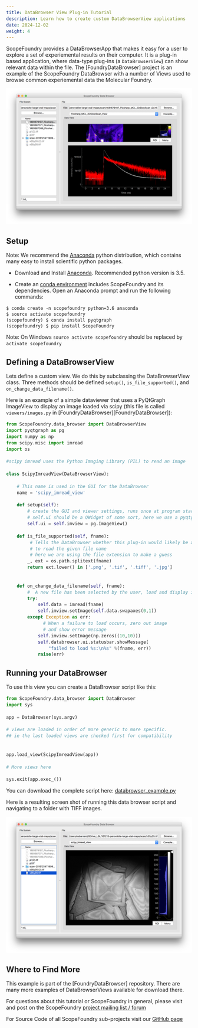 ```yaml
---
title: DataBrowser View Plug-in Tutorial
description: Learn how to create custom DataBrowserView applications
date: 2024-12-02
weight: 4
---
```


ScopeFoundry provides a DataBrowserApp that makes it easy for a user to explore a set of experiemental results on their computer. It is a plug-in based application, where data-type plug-ins (a `DataBrowserView`) can show relevant data within the file. The [FoundryDataBrowser] project is an example of the ScopeFoundry DataBrowser with a number of Views used to browse common experiemental data the Molecular Foundry.

![ Image of the DataBrower ](databrowse_1.png)



## Setup

[anaconda_dl]: https://www.continuum.io/downloads

Note: We recommend the [Anaconda][anaconda_dl] python distribution, which contains many easy to install scientific python packages.


* Download and Install [Anaconda][anaconda_dl]. Recommended python version is 3.5.

* Create an [conda environment](http://conda.pydata.org/docs/using/envs.html) includes ScopeFoundry and its dependencies. Open an Anaconda prompt and run the following commands:

```
$ conda create -n scopefoundry python=3.6 anaconda
$ source activate scopefoundry 
(scopefoundry) $ conda install pyqtgraph
(scopefoundry) $ pip install ScopeFoundry
```	

Note: On Windows `source activate scopefoundry` should be replaced by `activate scopefoundry`


## Defining a DataBrowserView



Lets define a custom view. We do this by subclassing the DataBrowserView class. Three methods should be defined `setup()`, `is_file_supported()`, and `on_change_data_filename()`.

Here is an example of a simple dataviewer that uses a PyQtGraph ImageView to display an image loaded via scipy (this file is called `viewers/images.py`
in [FoundryDataBrowser][FoundryDataBrowser]):

```python
from ScopeFoundry.data_browser import DataBrowserView
import pyqtgraph as pg
import numpy as np
from scipy.misc import imread
import os

#scipy imread uses the Python Imaging Library (PIL) to read an image

class ScipyImreadView(DataBrowserView):

    # This name is used in the GUI for the DataBrowser
    name = 'scipy_imread_view'
    
    def setup(self):
        # create the GUI and viewer settings, runs once at program start up
        # self.ui should be a QWidget of some sort, here we use a pyqtgraph ImageView
        self.ui = self.imview = pg.ImageView()

    def is_file_supported(self, fname):
    	 # Tells the DataBrowser whether this plug-in would likely be able
    	 # to read the given file name
    	 # here we are using the file extension to make a guess
        _, ext = os.path.splitext(fname)
        return ext.lower() in ['.png', '.tif', '.tiff', '.jpg']

        
    def on_change_data_filename(self, fname):
        #  A new file has been selected by the user, load and display it
        try:
            self.data = imread(fname)
            self.imview.setImage(self.data.swapaxes(0,1))
        except Exception as err:
        	  # When a failure to load occurs, zero out image
        	  # and show error message
            self.imview.setImage(np.zeros((10,10)))
            self.databrowser.ui.statusbar.showMessage(
            	"failed to load %s:\n%s" %(fname, err))
            raise(err)
```

## Running your DataBrowser

To use this view you can create a DataBrowser script like this:

```python
from ScopeFoundry.data_browser import DataBrowser
import sys

app = DataBrowser(sys.argv)

# views are loaded in order of more generic to more specific.
## ie the last loaded views are checked first for compatibility


app.load_view(ScipyImreadView(app))
    
# More views here

sys.exit(app.exec_())
```

You can download the complete script here: [databrowser_example.py](databrowse_example_py.md)


Here is a resulting screen shot of running this data browser script and navigating to a folder with TIFF images.

![ Image of the DataBrower ](databrowse_2.png)


## Where to Find More

This example is part of the [FoundryDataBrowser] repository. There are many more examples of DataBrowserViews available for download there.

For questions about this tutorial or ScopeFoundry in general, please visit and post on the ScopeFoundry [project mailing list / forum](https://groups.google.com/forum/#!forum/scopefoundry)

For Source Code of all ScopeFoundry sub-projects visit our [GitHub page](https://github.com/scopefoundry/)